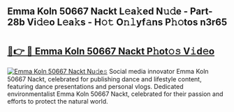 ## Emma Koln 50667 Nackt L𝚎a𝚔ed N𝚞𝚍e - Part-28b Vi𝚍𝚎o L𝚎a𝚔s - H𝚘𝚝 O𝚗𝚕yf𝚊ns P𝚑𝚘tos n3r65

# <h2><a href="http://kfagbs.oniu.top/?m=Emma+Koln+50667+Nackt">🔗👉 🔴 Emma Koln 50667 Nackt P𝚑ot𝚘𝚜 V𝚒d𝚎o</a></h2>

[![Emma Koln 50667 Nackt Nu𝚍e𝚜](https://i.imgur.com/0qMVB7G.gif)](http://kfagbs.oniu.top/?m=Emma+Koln+50667+Nackt)
Social media innovator Emma Koln 50667 Nackt, celebrated for publishing dance and lifestyle content, featuring dance presentations and personal vlogs. Dedicated environmentalist Emma Koln 50667 Nackt, celebrated for their passion and efforts to protect the natural world.  
